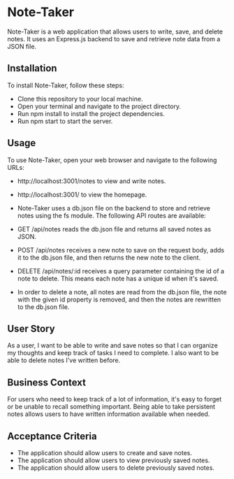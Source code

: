 # Note-Taker
Note-Taker is a web application that allows users to write, save, and delete notes. It uses an Express.js backend to save and retrieve note data from a JSON file.

## Installation
To install Note-Taker, follow these steps:

- Clone this repository to your local machine.
- Open your terminal and navigate to the project directory.
- Run npm install to install the project dependencies.
- Run npm start to start the server.

## Usage
To use Note-Taker, open your web browser and navigate to the following URLs:

- http://localhost:3001/notes to view and write notes.
- http://localhost:3001/ to view the homepage.
- Note-Taker uses a db.json file on the backend to store and retrieve notes using the fs module. The following API routes are available:

- GET /api/notes reads the db.json file and returns all saved notes as JSON.
- POST /api/notes receives a new note to save on the request body, adds it to the db.json file, and then returns the new note to the client.
- DELETE /api/notes/:id receives a query parameter containing the id of a note to delete. This means each note has a unique id when it's saved. 
- In order to delete a note, all notes are read from the db.json file, the note with the given id property is removed, and then the notes are rewritten to the db.json file.


## User Story
As a user, I want to be able to write and save notes so that I can organize my thoughts and keep track of tasks I need to complete. I also want to be able to delete notes I've written before.

## Business Context
For users who need to keep track of a lot of information, it's easy to forget or be unable to recall something important. Being able to take persistent notes allows users to have written information available when needed.

## Acceptance Criteria
- The application should allow users to create and save notes.
- The application should allow users to view previously saved notes.
- The application should allow users to delete previously saved notes.